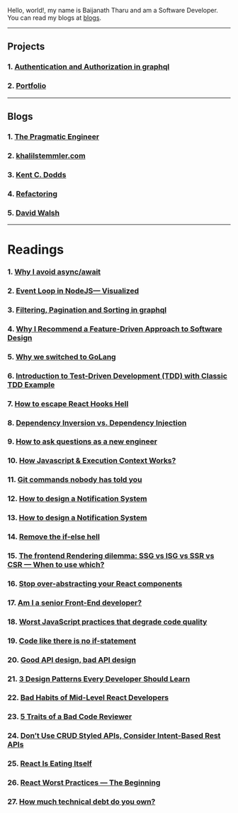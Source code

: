 Hello, world!, my name is Baijanath Tharu and am a Software Developer. You can read my blogs at [blogs](https://bntharu.com.np/blogs).

---

## Projects

### 1. [Authentication and Authorization in graphql](https://github.com/baijanathTharu/auth-graphql)
### 2. [Portfolio](https://www.bntharu.com.np/)

---

## Blogs 

### 1. [The Pragmatic Engineer](https://blog.pragmaticengineer.com/)
### 2. [khalilstemmler.com](https://khalilstemmler.com/)
### 3. [Kent C. Dodds](https://kentcdodds.com/blog)
### 4. [Refactoring](https://refactoring.com/)
### 5. [David Walsh](https://davidwalsh.name/)

---

# Readings

### 1. [Why I avoid async/await](https://uniqname.medium.com/why-i-avoid-async-await-7be98014b73e)

### 2. [Event Loop in NodeJS— Visualized](https://medium.com/@mmoshikoo/event-loop-in-nodejs-visualized-235867255e81)
### 3. [Filtering, Pagination and Sorting in graphql](https://www.howtographql.com/graphql-js/8-filtering-pagination-and-sorting/)
### 4. [Why I Recommend a Feature-Driven Approach to Software Design](https://khalilstemmler.com/articles/software-design-architecture/feature-driven/)
### 5. [Why we switched to GoLang](https://medium.com/@samuellaroche/why-we-switched-to-golang-53cb15868eef)
### 6. [Introduction to Test-Driven Development (TDD) with Classic TDD Example](https://khalilstemmler.com/articles/test-driven-development/introduction-to-tdd/)
### 7. [How to escape React Hooks Hell](https://medium.com/battlefy/how-to-escape-react-hooks-hell-a66c0d142c9e)
### 8. [Dependency Inversion vs. Dependency Injection](https://betterprogramming.pub/straightforward-simple-dependency-inversion-vs-dependency-injection-7d8c0d0ed28e)
### 9. [How to ask questions as a new engineer](https://genericmikechen.hashnode.dev/how-to-ask-questions-as-a-new-engineer)
### 10. [How Javascript & Execution Context Works?](https://medium.com/@muhammad.umair1019/how-javascript-execution-context-works-3ce9fef228d5)
### 11. [Git commands nobody has told you](https://bootcamp.uxdesign.cc/git-commands-nobody-has-told-you-cd7025bea8db)
### 12. [How to design a Notification System](https://leandrofranchi.medium.com/how-to-design-a-notification-system-23f381cdeb00)
### 13. [How to design a Notification System](https://leandrofranchi.medium.com/how-to-design-a-notification-system-23f381cdeb00)
### 14. [Remove the if-else hell](https://medium.com/javarevisited/remove-the-if-else-hell-java-7927194bd2e)
### 15. [The frontend Rendering dilemma: SSG vs ISG vs SSR vs CSR — When to use which?](https://medium.com/@amine.elwer/the-frontend-rendering-dilemma-ssg-vs-isg-vs-ssr-vs-csr-when-to-use-which-c1d4597aef67)
### 16. [Stop over-abstracting your React components](https://tech.groww.in/stop-over-abstracting-your-react-components-196400210a7a)
### 17. [Am I a senior Front-End developer?](https://medium.com/codex/am-i-a-senior-front-end-developer-6596142bf647)
### 18. [Worst JavaScript practices that degrade code quality](https://tech.groww.in/worst-javascript-practices-that-degrade-code-quality-c21e068f0212)
### 19. [Code like there is no if-statement](https://medium.com/@shirkavand/code-like-there-is-no-if-statement-36ca170c2b92)
### 20. [Good API design, bad API design](https://levelup.gitconnected.com/good-api-design-bad-api-design-2405dcdde24c)
### 21. [3 Design Patterns Every Developer Should Learn](https://medium.com/bitsrc/3-design-patterns-every-developer-should-learn-71a51568ac9d)
### 22. [Bad Habits of Mid-Level React Developers](https://enlear.academy/bad-habits-of-mid-level-react-developers-66662d0d88ef)
### 23. [5 Traits of a Bad Code Reviewer](https://medium.com/@ms_lizzie/5-traits-of-a-bad-code-reviewer-598da8e6dc19)
### 24. [Don’t Use CRUD Styled APIs, Consider Intent-Based Rest APIs](https://betterprogramming.pub/intent-based-rest-apis-or-an-alternative-to-crud-based-rest-apis-1815599db60a)
### 25. [React Is Eating Itself](https://dev.to/bytebodger/react-is-eating-itself-fga)
### 26. [React Worst Practices — The Beginning](https://rahuulmiishra.medium.com/react-worst-practices-bdf924efe470)
### 27. [How much technical debt do you own?](https://medium.com/@pplupo/how-much-technical-debt-do-you-own-92c52f30d454)
